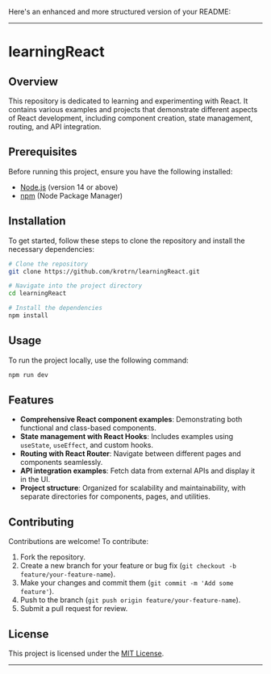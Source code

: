 Here's an enhanced and more structured version of your README:

---

# learningReact

## Overview
This repository is dedicated to learning and experimenting with React. It contains various examples and projects that demonstrate different aspects of React development, including component creation, state management, routing, and API integration.

## Prerequisites
Before running this project, ensure you have the following installed:

- [Node.js](https://nodejs.org/) (version 14 or above)
- [npm](https://www.npmjs.com/) (Node Package Manager)

## Installation
To get started, follow these steps to clone the repository and install the necessary dependencies:

```bash
# Clone the repository
git clone https://github.com/krotrn/learningReact.git

# Navigate into the project directory
cd learningReact

# Install the dependencies
npm install
```

## Usage
To run the project locally, use the following command:

```bash
npm run dev
```


## Features
- **Comprehensive React component examples**: Demonstrating both functional and class-based components.
- **State management with React Hooks**: Includes examples using `useState`, `useEffect`, and custom hooks.
- **Routing with React Router**: Navigate between different pages and components seamlessly.
- **API integration examples**: Fetch data from external APIs and display it in the UI.
- **Project structure**: Organized for scalability and maintainability, with separate directories for components, pages, and utilities.


## Contributing
Contributions are welcome! To contribute:

1. Fork the repository.
2. Create a new branch for your feature or bug fix (`git checkout -b feature/your-feature-name`).
3. Make your changes and commit them (`git commit -m 'Add some feature'`).
4. Push to the branch (`git push origin feature/your-feature-name`).
5. Submit a pull request for review.

## License
This project is licensed under the [MIT License](./LICENSE).

---
